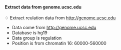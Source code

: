 #### Extract data from genome.ucsc.edu

♢ Extract reulation data from http://genome.ucsc.edu

- Data come from http://genome.ucsc.edu 
- Database is hg19
- Data group is regulation
- Position is from chromatin 16: 60000-560000

